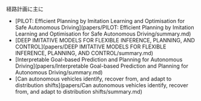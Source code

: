
経路計画に主に

* [PILOT: Efficient Planning by Imitation Learning and Optimisation for Safe Autonomous Driving](papers/PILOT: Efficient Planning by Imitation Learning and Optimisation for Safe Autonomous Driving/summary.md)
* [DEEP IMITATIVE MODELS FOR FLEXIBLE INFERENCE, PLANNING, AND CONTROL](papers/DEEP IMITATIVE MODELS FOR FLEXIBLE INFERENCE, PLANNING, AND CONTROL/summary.md)
* [Interpretable Goal-based Prediction and Planning for Autonomous Driving](papers/Interpretable Goal-based Prediction and Planning for Autonomous Driving/summary.md)
* [Can autonomous vehicles identify, recover from, and adapt to distribution shifts](papers/Can autonomous vehicles identify, recover from, and adapt to distribution shifts/summary.md)
